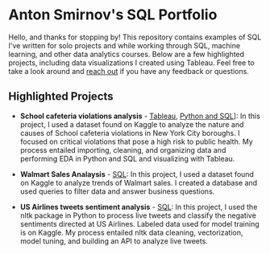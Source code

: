 # Anton Smirnov's SQL Portfolio

Hello, and thanks for stopping by! This repository contains examples of SQL I've written for solo projects and while working through SQL, machine learning, and other data analytics courses. Below are a few highlighted projects, including data visualizations I created using Tableau. Feel free to take a look around and [reach out](https://www.linkedin.com/in/amymartikabrown/) if you have any feedback or questions.

## Highlighted Projects
* **School cafeteria violations analysis** - [Tableau](https://public.tableau.com/app/profile/amymartika/viz/ExecutiveOverview_16733205488000/ExecutiveOverview), [Python and SQL](https://public.tableau.com/app/profile/amymartika/viz/ExecutiveOverview_16733205488000/ExecutiveOverview)]: In this project, I used a dataset found on Kaggle to analyze the nature and causes of School cafeteria violations in New York City boroughs. I focused on critical violations that pose a high risk to public health. My process entailed importing, cleaning, and organizing data and performing EDA in Python and SQL and visualizing with Tableau. 

* **Walmart Sales Analaysis** - [SQL](https://github.com/feelgd777/SQL_repo/blob/main/Wallmart%20Sales%20Analysis): In this project, I used a dataset found on Kaggle to analyze trends of Walmart sales. I created a database and used queries to filter data and answer business questions.

* **US Airlines tweets sentiment analysis** - [SQL](https://github.com/amymartika/SQL/blob/main/Predicting%20Book%20Ratings): In this project, I used the nltk package in Python to process live tweets and classify the negative sentiments directed at US Airlines. Labeled data used for model training is on Kaggle. My process entailed nltk data cleaning, vectorization, model tuning, and building an API to analyze live tweets.

